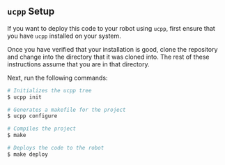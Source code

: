 ## `ucpp` Setup

If you want to deploy this code to your robot using `ucpp`, first ensure that you have `ucpp` installed on your system.

Once you have verified that your installation is good, clone the repository and change into the directory that it was cloned into.
The rest of these instructions assume that you are in that directory.

Next, run the following commands:

```sh
# Initializes the ucpp tree
$ ucpp init

# Generates a makefile for the project
$ ucpp configure

# Compiles the project
$ make

# Deploys the code to the robot
$ make deploy

```
